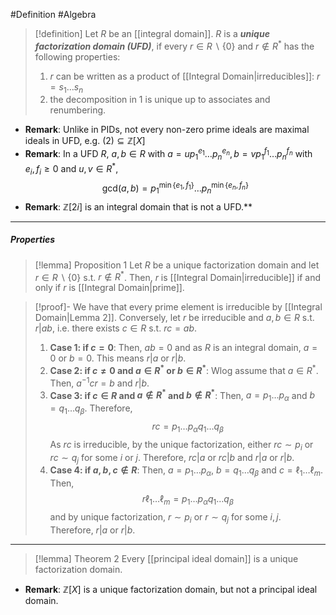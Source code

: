 #Definition #Algebra 

> [!definition]
> Let $R$ be an [[integral domain]]. $R$ is a ***unique factorization domain (UFD)***, if every $r\in R\backslash\{ 0 \}$ and $r\notin R^{*}$ has the following properties:
> 1. $r$ can be written as a product of [[Integral Domain|irreducibles]]: $r=s_{1}\dots s_{n}$
> 2. the decomposition in 1 is unique up to associates and renumbering.
- **Remark**: Unlike in PIDs, not every non-zero prime ideals are maximal ideals in UFD, e.g. $(2)\subseteq \mathbb{Z}[X]$
- **Remark**: In a UFD $R$, $a,b\in R$ with $a=up_{1}^{e_{1}}\dots p_{n}^{e_{n}},b=vp_{1}^{f_{1}}\dots p_{n}^{f_{n}}$ with $e_{i},f_{i}\geq 0$ and $u,v\in R^{*}$, $$\text{gcd}(a,b)=p_{1}^{\min\{ e_{1},f_{1} \}}\dots p_{n}^{\min\{ e_{n},f_{n} \}}$$
- **Remark**: $\mathbb{Z}[2i]$ is an integral domain that is not a UFD.**
---
##### Properties
> [!lemma] Proposition 1
> Let $R$ be a unique factorization domain and let $r\in R \backslash\{ 0 \}$ s.t. $r\notin R^{*}$. Then, $r$ is [[Integral Domain|irreducible]] if and only if $r$ is [[Integral Domain|prime]].

> [!proof]-
> We have that every prime element is irreducible by [[Integral Domain|Lemma 2]]. Conversely, let $r$ be irreducible and $a,b\in R$ s.t. $r|ab$, i.e. there exists $c\in R$ s.t. $rc=ab$. 
> 1. **Case 1: if $c=0$**:
>    Then, $ab=0$ and as $R$ is an integral domain, $a=0$ or $b=0$. This means $r|a$ or $r|b$.
> 2. **Case 2: if $c\neq 0$ and $a\in R^{*}$ or $b\in R^{*}$**:
> Wlog assume that $a\in R^{*}$. Then, $a^{-1}cr=b$ and $r|b.$
> 3. **Case 3: if $c\in R$ and $a\not\in R^{*}$ and $b\not\in R^{*}$**:
>    Then, $a=p_{1}\dots p_{\alpha}$ and $b=q_{1}\dots q_{\beta}$. Therefore, $$rc=p_{1}\dots p_{\alpha}q_{1}\dots q_{\beta}$$As $rc$ is irreducible, by the unique factorization, either $rc\sim p_{i}$ or $rc\sim q_{j}$ for some $i$ or $j$. Therefore, $rc|a$ or $rc|b$ and $r|a$ or $r|b$.
> 4. **Case 4: if $a,b,c\not\in R$**:
>    Then, $a=p_{1}\dots p_{\alpha}$, $b=q_{1}\dots q_{\beta}$ and $c=\ell_{1}\dots \ell_{m}$. Then, $$r\ell_{1}\dots \ell_{m}=p_{1}\dots p_{\alpha}q_{1}\dots q_{\beta}$$and by unique factorization, $r\sim p_{i}$ or $r\sim q_{j}$ for some $i,j$. Therefore, $r|a$ or $r|b$.
---
> [!lemma] Theorem 2
> Every [[principal ideal domain]] is a unique factorization domain.

- **Remark**: $\mathbb{Z}[X]$ is a unique factorization domain, but not a principal ideal domain.